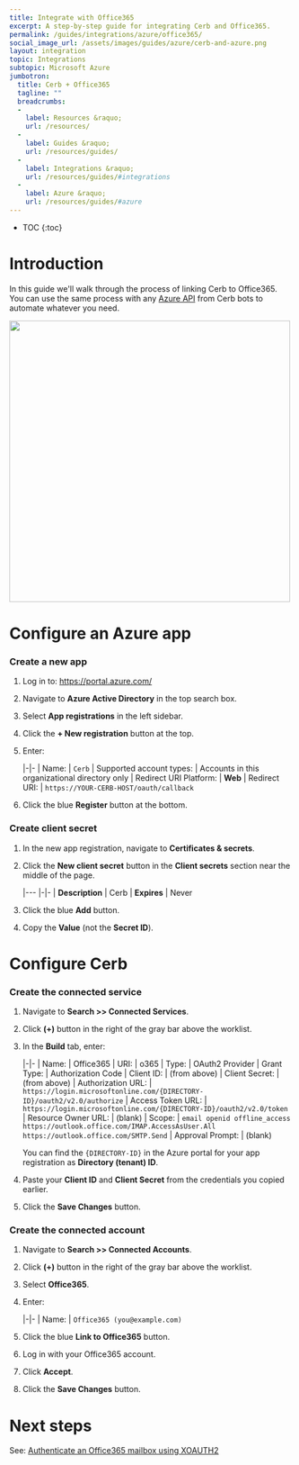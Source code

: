 ```yaml
---
title: Integrate with Office365
excerpt: A step-by-step guide for integrating Cerb and Office365.
permalink: /guides/integrations/azure/office365/
social_image_url: /assets/images/guides/azure/cerb-and-azure.png
layout: integration
topic: Integrations
subtopic: Microsoft Azure
jumbotron:
  title: Cerb + Office365
  tagline: ""
  breadcrumbs:
  -
    label: Resources &raquo;
    url: /resources/
  -
    label: Guides &raquo;
    url: /resources/guides/
  -
    label: Integrations &raquo;
    url: /resources/guides/#integrations
  -
    label: Azure &raquo;
    url: /resources/guides/#azure
---
```


* TOC
{:toc}

# Introduction

In this guide we'll walk through the process of linking Cerb to Office365. You can use the same process with any [Azure API](https://docs.microsoft.com/en-us/rest/api/azure/) from Cerb bots to automate whatever you need.

<div class="cerb-screenshot">
<img src="{{page.social_image_url}}" class="screenshot" width="500">
</div>

# Configure an Azure app

### Create a new app

1. Log in to: <https://portal.azure.com/>

2. Navigate to **Azure Active Directory** in the top search box.

3. Select **App registrations** in the left sidebar.

4. Click the **+ New registration** button at the top.

5. Enter:

    |-|-
    | Name: | `Cerb`
    | Supported account types: | Accounts in this organizational directory only
    | Redirect URI Platform: | **Web**
    | Redirect URI: | `https://YOUR-CERB-HOST/oauth/callback`

6. Click the blue **Register** button at the bottom.

### Create client secret

1. In the new app registration, navigate to **Certificates & secrets**.

2. Click the **New client secret** button in the **Client secrets** section near the middle of the page.

   |---
   |-|-
   | **Description** | Cerb
   | **Expires** | Never

3. Click the blue **Add** button.

4. Copy the **Value** (not the **Secret ID**).

# Configure Cerb

### Create the connected service

1. Navigate to **Search >> Connected Services**.

2. Click **(+)** button in the right of the gray bar above the worklist.

3. In the **Build** tab, enter:

   |-|-
   | Name: | Office365
   | URI: | o365
   | Type: | OAuth2 Provider
   | Grant Type: | Authorization Code
   | Client ID: | (from above)
   | Client Secret: | (from above)
   | Authorization URL: | `https://login.microsoftonline.com/{DIRECTORY-ID}/oauth2/v2.0/authorize`
   | Access Token URL: | `https://login.microsoftonline.com/{DIRECTORY-ID}/oauth2/v2.0/token`
   | Resource Owner URL: | (blank)
   | Scope: | `email openid offline_access https://outlook.office.com/IMAP.AccessAsUser.All https://outlook.office.com/SMTP.Send`
   | Approval Prompt: | (blank)

   You can find the `{DIRECTORY-ID}` in the Azure portal for your app registration as **Directory (tenant) ID**.

4. Paste your **Client ID** and **Client Secret** from the credentials you copied earlier.

5. Click the **Save Changes** button.

### Create the connected account

1. Navigate to **Search >> Connected Accounts**.

2. Click **(+)** button in the right of the gray bar above the worklist.

3. Select **Office365**.

4. Enter:

    |-|-
    | Name: | `Office365 (you@example.com)` 

5. Click the blue **Link to Office365** button.

6. Log in with your Office365 account.

7. Click **Accept**.

8. Click the **Save Changes** button.

# Next steps

See: [Authenticate an Office365 mailbox using XOAUTH2](/guides/integrations/azure/o365-xoauth/)